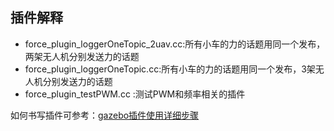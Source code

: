 ## 插件解释
- force_plugin_loggerOneTopic_2uav.cc:所有小车的力的话题用同一个发布，两架无人机分别发送力的话题
- force_plugin_loggerOneTopic.cc:所有小车的力的话题用同一个发布，3架无人机分别发送力的话题
- force_plugin_testPWM.cc :测试PWM和频率相关的插件

如何书写插件可参考：[gazebo插件使用详细步骤](https://blog.csdn.net/weixin_42301220/article/details/116057005)

